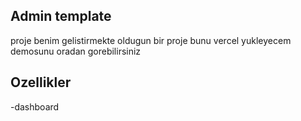 ## Admin template


proje benim gelistirmekte oldugun bir proje bunu vercel yukleyecem demosunu oradan gorebilirsiniz 

## Ozellikler 
-dashboard



